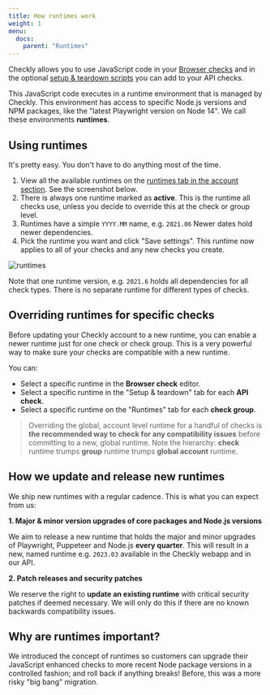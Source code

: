 ```yaml
---
title: How runtimes work
weight: 1
menu:
  docs:
    parent: "Runtimes"
---
```


Checkly allows you to use JavaScript code in your [Browser checks](/docs/browser-checks) and in the optional 
[setup & teardown scripts](/docs/api-checks/setup-teardown-scripts/) you can add to your API checks.

This JavaScript code executes in a runtime environment that is managed by Checkly. This environment has access to specific 
Node.js versions and NPM packages, like the "latest Playwright version on Node 14". We call these environments **runtimes**.

## Using runtimes

It's pretty easy. You don't have to do anything most of the time.

1. View all the available runtimes on the [runtimes tab in the account section](https://app.checklyhq.com/account/runtimes). See the screenshot below.
2. There is always one runtime marked as **active**. This is the runtime all checks use, unless you decide to override this at the check or group level.
4. Runtimes have a simple `YYYY.MM` name, e.g. `2021.06` Newer dates hold newer dependencies.   
3. Pick the runtime you want and click "Save settings". This runtime now applies to all of your checks and any new checks you create.

![runtimes](/docs/images/monitoring/account_runtimes@2x.png)

Note that one runtime version, e.g. `2021.6` holds all dependencies for all check types. There is no separate runtime for
different types of checks.

## Overriding runtimes for specific checks

Before updating your Checkly account to a new runtime, you can enable a newer runtime just for one check or check group.
This is a very powerful way to make sure your checks are compatible with a new runtime.

You can:

- Select a specific runtime in the **Browser check** editor.
- Select a specific runtime in the "Setup & teardown" tab for each **API check**.
- Select a specific runtime on the "Runtimes" tab for each **check group**.

> Overriding the global, account level runtime for a handful of checks is **the recommended way to check for any compatibility issues**
 before committing to a new, global runtime. Note the hierarchy: **check** runtime trumps **group** runtime trumps **global account** runtime.
 
## How we update and release new runtimes

We ship new runtimes with a regular cadence. This is what you can expect from us:

**1. Major & minor version upgrades of core packages and Node.js versions**
  
We aim to release a new runtime that holds the major and minor upgrades of Playwright, Puppeteer and Node.js **every quarter**.
This will result in a new, named runtime e.g. `2023.03` available in the Checkly webapp and in our API.

**2. Patch releases and security patches**

We reserve the right to **update an existing runtime** with critical security patches if deemed necessary. We will only do
this if there are no known backwards compatibility issues.

## Why are runtimes important?

We introduced the concept of runtimes so customers can upgrade their JavaScript enhanced checks to more recent Node package versions
in a controlled fashion; and roll back if anything breaks! Before, this was a more risky "big bang" migration.
